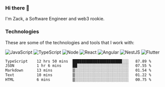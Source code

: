 ### Hi there 👋
I'm Zack, a Software Engineer and web3 rookie.

### Technologies
These are some of the technologies and tools that I work with:

![JavaScript](https://img.shields.io/badge/JavaScript-323330.svg?logo=javascript&logoColor=F7DF1E) 
![TypeScript](https://img.shields.io/badge/TypeScript-007ACC.svg?logo=typescript&logoColor=white) 
![Node](https://img.shields.io/badge/Node.js-43853D.svg?logo=node.js&logoColor=white)
![React](https://img.shields.io/badge/React-20232a.svg?logo=react&logoColor=61DAFB) 
![Angular](https://img.shields.io/badge/Angular-E23237.svg?logo=angularjs&logoColor=white)
![NestJS](https://img.shields.io/badge/NestJS-E0234E?logo=nestjs&logoColor=white)
![Flutter](https://img.shields.io/badge/Flutter-02569B.svg?logo=flutter&logoColor=white)

<!--START_SECTION:waka-->

```txt
TypeScript    12 hrs 50 mins  ██████████████████████░░░   87.89 %
JSON          1 hr 6 mins     ██░░░░░░░░░░░░░░░░░░░░░░░   07.55 %
Markdown      13 mins         ▒░░░░░░░░░░░░░░░░░░░░░░░░   01.54 %
Text          10 mins         ▒░░░░░░░░░░░░░░░░░░░░░░░░   01.22 %
HTML          6 mins          ▒░░░░░░░░░░░░░░░░░░░░░░░░   00.75 %
```

<!--END_SECTION:waka-->
